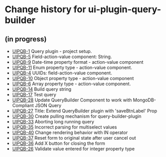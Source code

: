 # Change history for ui-plugin-query-builder

## (in progress)

* [UIPQB-1](https://issues.folio.org/browse/UIPQB-1) Query plugin - project setup.
* [UIPQB-5](https://issues.folio.org/browse/UIPQB-5) Field-action-value component: String.
* [UIPQB-9](https://issues.folio.org/browse/UIPQB-9) Date-time property format - action-value component
* [UIPQB-11](https://issues.folio.org/browse/UIPQB-11) Enum property type - action-value component.
* [UIPQB-4](https://issues.folio.org/browse/UIPQB-4) UUIDs: field-action-value component.
* [UIPQB-10](https://issues.folio.org/browse/UIPQB-10) Object property type - action-value component
* [UIPQB-6](https://issues.folio.org/browse/UIPQB-6) Array property type - action-value component.
* [UIPQB-14](https://issues.folio.org/browse/UIPQB-14) Build query string
* [UIPQB-17](https://issues.folio.org/browse/UIPQB-17) Test query
* [UIPQB-28](https://issues.folio.org/browse/UIPQB-28) Update QueryBuilder Component to work with MongoDB-Compliant JSON Query
* [UIPQB-27](https://issues.folio.org/browse/UIPQB-27) Title: Extend QueryBuilder plugin with 'saveBtnLabel' Prop
* [UIPQB-30](https://issues.folio.org/browse/UIPQB-30) Create pulling mechanism for query-builder-plugin
* [UIPQB-33](https://issues.folio.org/browse/UIPQB-33) Aborting long running query
* [UIPQB-35](https://issues.folio.org/browse/UIPQB-35) Incorrect parsing for multiselect values
* [UIPQB-40](https://issues.folio.org/browse/UIPQB-40) Change rendering behavior with IN operator
* [UIPQB-37](https://issues.folio.org/browse/UIPQB-37) Reset form to original state after user cancel out
* [UIPQB-36](https://issues.folio.org/browse/UIPQB-36) Add X button for closing the form
* [UIPQB-26](https://issues.folio.org/browse/UIPQB-26) Validate value entered for integer property type
